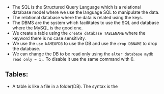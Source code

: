 * The SQL is the Structured Query Language which is a relational database model where we use the language SQL to manipulate the data.
* The relational database where the data is related using the keys.
* The DBMS are the system which facilitates to use the SQL and database where the MySQL is the good one.
* We create a table using the `create database TABLENAME` where the keyword there is no case sensitivity.
* We use the `use NAMEOFDB` to use the DB and use the `drop DBNAME` to drop the database.
* We can change the DB to be read only using the `alter database mydb read only = 1;`. To disable it use the same command with 0.
## Tables:
* A table is like a file in a folder(DB). The syntax is the 